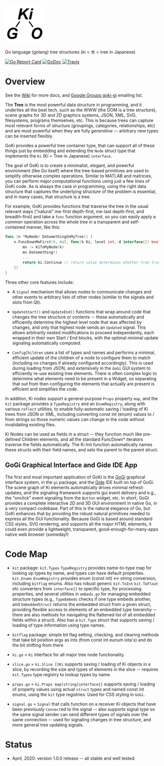 ![alt tag](logo/goki_logo.png)

Go language (golang) tree structures (ki = 木 = tree in Japanese)

[![Go Report Card](https://goreportcard.com/badge/github.com/goki/ki)](https://goreportcard.com/report/github.com/goki/ki)
[![GoDoc](https://godoc.org/github.com/goki/ki?status.svg)](https://godoc.org/github.com/goki/ki)
[![Travis](https://travis-ci.com/goki/ki.svg?branch=master)](https://travis-ci.com/goki/ki)

# Overview

See the [Wiki](https://github.com/goki/ki/wiki) for more docs, and [Google Groups goki-gi](https://groups.google.com/forum/#!forum/goki-gi) emailing list.

The **Tree** is the most powerful data structure in programming, and it underlies all the best tech, such as the WWW (the DOM is a tree structure), scene graphs for 3D and 2D graphics systems, JSON, XML, SVG, filesystems, programs themselves, etc.  This is because trees can capture most relevant forms of *structure* (groupings, categories, relationships, etc) and are most powerful when they are fully *generative* -- arbitrary new types can be inserted flexibly.

GoKi provides a powerful tree container type, that can support all of these things just by embedding and extending the `Node` struct type that implements the `Ki` (Ki = Tree in Japanese) `interface`.

The goal of GoKi is to create a minimalist, elegant, and powerful environment (like Go itself) where the tree-based primitives are used to simplify otherwise complex operations.  Similar to MATLAB and matricies, you can perform major computational functions using just a few lines of GoKi code.  As is always the case in programming, using the right data structure that captures the underlying structure of the problem is essential, and in many cases, that structure is a tree.

For example, GoKi provides functions that traverse the tree in the usual relevant ways ("natural" me-first depth-first, me-last depth-first, and breadth-first) and take a `func` function argument, so you can easily apply a common operation across the whole tree in a transparent and self-contained manner, like this:

```go
func (n *MyNode) DoSomethingOnMyTree() {
	n.FuncDownMeFirst(0, nil, func(k Ki, level int, d interface{}) bool {
		mn := KiToMyNode(k)
		mn.DoSomething()
		...
		return ki.Continue // return value determines whether tree traversal continues or not
	})
}
```

Three other core features include:

* A `Signal` mechanism that allows nodes to communicate changes and other events to arbitrary lists of other nodes (similar to the signals and slots from Qt).

* `UpdateStart()` and `UpdateEnd()` functions that wrap around code that changes the tree structure or contents -- these automatically and efficiently determine the highest level node that was affected by changes, and only that highest node sends an `Updated` signal.  This allows arbitrarily nested modifications to proceed independently, each wrapped in their own Start / End blocks, with the optimal minimal update signaling automatically computed.

* `ConfigChildren` uses a list of types and names and performs a minimal, efficient update of the children of a node to configure them to match (including no changes if already configured accordingly).  This is used during loading from JSON, and extensively in the `GoGi` GUI system to efficiently re-use existing tree elements.  There is often complex logic to determine what elements need to be present in a Widget, so separating that out from then configuring the elements that actually are present is efficient and simplifies the code.

In addition, Ki nodes support a general-purpose `Props` property `map`, and the `kit` package provides a `TypeRegistry` and an `EnumRegistry`, along with various `reflect` utilities, to enable fully-automatic saving / loading of Ki trees from JSON or XML, including converting const int (enum) values to / from strings so those numeric values can change in the code without invalidating existing files.

Ki Nodes can be used as fields in a struct -- they function much like pre-defined Children elements, and all the standard FuncDown* iterators traverse the fields automatically.  The Ki Init function automatically names these structs with their field names, and sets the parent to the parent struct.

## GoGi Graphical Interface and Gide IDE App

The first and most important application of GoKi is the [GoGi](https://github.com/goki/gi) graphical interface system, in the `gi` package, and the [Gide](https://github.com/goki/gide) IDE built on top of GoGi.  The scene graph of Ki elements automatically drives minimal refresh updates, and the signaling framework supports gui event delivery and e.g., the "onclick" event signaling from the `Button` widget, etc.  In short, GoGi provides a complete interactive 2D and 3D GUI environment in native Go, in a very compact codebase.  Part of this is the natural elegance of Go, but GoKi enhances that by providing the robust natural primitives needed to express all the GUI functionality.  Because GoGi is based around standard CSS styles, SVG rendering, and supports all the major HTML elements, it could even provide a lightweight, transparent, good-enough-for-many-apps native web browser (someday!)

# Code Map

* `kit` package: `kit.Types` `TypeRegistry` provides name-to-type map for looking up types by name, and types can have default properties. `kit.Enums` `EnumRegistry` provides enum (const int) <-> string conversion, including `bitflag` enums.  Also has robust generic `kit.ToInt` `kit.ToFloat` etc converters from `interface{}` to specific type, for processing properties, and several utilities in `embeds.go` for managing embedded structure types (e.g., `TypeEmbeds` checks if one type embeds another, and `EmbeddedStruct` returns the embedded struct from a given struct, providing flexible access to elements of an embedded type hierarchy -- there are also methods for navigating the flattened list of all embedded fields within a struct).  Also has a `kit.Type` struct that supports saving / loading of type information using type names.

* `bitflag` package: simple bit flag setting, checking, and clearing methods that take bit position args as ints (from const int eunum iota's) and do the bit shifting from there

* `ki.go` = `Ki` interface for all major tree node functionality.

* `slice.go` = `ki.Slice []Ki` supports saving / loading of Ki objects in a slice, by recording the size and types of elements in the slice -- requires `kit.Types` type registry to lookup types by name.

* `props.go` = `ki.Props map[string]interface{}` supports saving / loading of property values using actual `struct` types and named const int enums, using the `kit` type registries.  Used for CSS styling in `GoGi`.

* `signal.go` = `Signal` that calls function on a receiver Ki objects that have been previously `Connect`ed to the signal -- also supports signal type so the same signal sender can send different types of signals over the same connection -- used for signaling changes in tree structure, and more general tree updating signals.

# Status

* April, 2020: version 1.0.0 release -- all stable and well tested.



